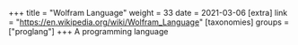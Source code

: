 +++
title = "Wolfram Language"
weight = 33
date = 2021-03-06
[extra]
link = "https://en.wikipedia.org/wiki/Wolfram_Language"
[taxonomies]
groups = ["proglang"]
+++
A programming language

